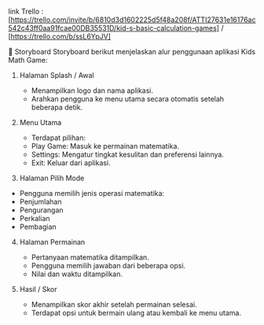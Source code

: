 link Trello : [https://trello.com/invite/b/6810d3d1602225d5f48a208f/ATTI27631e16176ac542c43ff0aa91fcae00DB35531D/kid-s-basic-calculation-games] / [https://trello.com/b/ssL6YpJV]

📖 Storyboard
Storyboard berikut menjelaskan alur penggunaan aplikasi Kids Math Game:

1. Halaman Splash / Awal
    - Menampilkan logo dan nama aplikasi.
    - Arahkan pengguna ke menu utama secara otomatis setelah beberapa detik.

2. Menu Utama
   - Terdapat pilihan:
   - Play Game: Masuk ke permainan matematika.
   - Settings: Mengatur tingkat kesulitan dan preferensi lainnya.
   - Exit: Keluar dari aplikasi.

3. Halaman Pilih Mode
  - Pengguna memilih jenis operasi matematika:
  - Penjumlahan
  - Pengurangan
  - Perkalian
  - Pembagian

4. Halaman Permainan
   - Pertanyaan matematika ditampilkan.
   - Pengguna memilih jawaban dari beberapa opsi.
   - Nilai dan waktu ditampilkan.

5. Hasil / Skor
   - Menampilkan skor akhir setelah permainan selesai.
   - Terdapat opsi untuk bermain ulang atau kembali ke menu utama.

